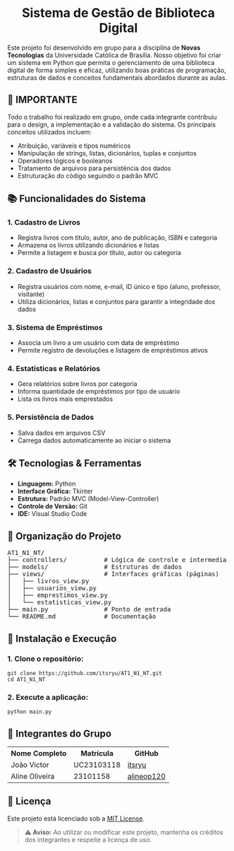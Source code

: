 <h1 align="center">Sistema de Gestão de Biblioteca Digital</h1>

<p>Este projeto foi desenvolvido em grupo para a disciplina de <strong>Novas Tecnologias</strong> da Universidade Católica de Brasília. Nosso objetivo foi criar um sistema em Python que permita o gerenciamento de uma biblioteca digital de forma simples e eficaz, utilizando boas práticas de programação, estruturas de dados e conceitos fundamentais abordados durante as aulas.</p>

<h2>📌 IMPORTANTE</h2>
<p>Todo o trabalho foi realizado em grupo, onde cada integrante contribuiu para o design, a implementação e a validação do sistema. Os principais conceitos utilizados incluem:</p>
<ul>
  <li>Atribuição, variáveis e tipos numéricos</li>
  <li>Manipulação de strings, listas, dicionários, tuplas e conjuntos</li>
  <li>Operadores lógicos e booleanos</li>
  <li>Tratamento de arquivos para persistência dos dados</li>
  <li>Estruturação do código seguindo o padrão MVC</li>
</ul>

<h2>📚 Funcionalidades do Sistema</h2>

<h3>1. Cadastro de Livros</h3>
<ul>
  <li>Registra livros com título, autor, ano de publicação, ISBN e categoria</li>
  <li>Armazena os livros utilizando dicionários e listas</li>
  <li>Permite a listagem e busca por título, autor ou categoria</li>
</ul>

<h3>2. Cadastro de Usuários</h3>
<ul>
  <li>Registra usuários com nome, e-mail, ID único e tipo (aluno, professor, visitante)</li>
  <li>Utiliza dicionários, listas e conjuntos para garantir a integridade dos dados</li>
</ul>

<h3>3. Sistema de Empréstimos</h3>
<ul>
  <li>Associa um livro a um usuário com data de empréstimo</li>
  <li>Permite registro de devoluções e listagem de empréstimos ativos</li>
</ul>

<h3>4. Estatísticas e Relatórios</h3>
<ul>
  <li>Gera relatórios sobre livros por categoria</li>
  <li>Informa quantidade de empréstimos por tipo de usuário</li>
  <li>Lista os livros mais emprestados</li>
</ul>

<h3>5. Persistência de Dados</h3>
<ul>
  <li>Salva dados em arquivos CSV</li>
  <li>Carrega dados automaticamente ao iniciar o sistema</li>
</ul>

<h2>🛠️ Tecnologias & Ferramentas</h2>
<ul>
  <li><strong>Linguagem:</strong> Python</li>
  <li><strong>Interface Gráfica:</strong> Tkinter</li>
  <li><strong>Estrutura:</strong> Padrão MVC (Model-View-Controller)</li>
  <li><strong>Controle de Versão:</strong> Git</li>
  <li><strong>IDE:</strong> Visual Studio Code</li>
</ul>

<h2>📂 Organização do Projeto</h2>
<pre>
AT1_N1_NT/
├── controllers/          # Lógica de controle e intermedia a comunicação entre models e views
├── models/               # Estruturas de dados
├── views/                # Interfaces gráficas (páginas)
│   ├── livros_view.py
│   ├── usuarios_view.py
│   ├── emprestimos_view.py
│   └── estatisticas_view.py
├── main.py               # Ponto de entrada
└── README.md             # Documentação
</pre>

<h2>🚀 Instalação e Execução</h2>

<h3>1. Clone o repositório:</h3>
<pre><code>git clone https://github.com/itsryu/AT1_N1_NT.git
cd AT1_N1_NT</code></pre>

<h3>2. Execute a aplicação:</h3>
<pre><code>python main.py</code></pre>

<h2>👥 Integrantes do Grupo</h2>
<div align="center">
    <table>
        <tr>
            <th>Nome Completo</th>
            <th>Matrícula</th>
            <th>GitHub</th>
        </tr>
        <tr>
            <td>João Victor</td>
            <td>UC23103118</td>
            <td><a href="https://github.com/itsryu">itsryu</a></td>
        </tr>
        <tr>
            <td> Aline Oliveira </td>
            <td> 23101158 </td>
            <td><a href="https://github.com/alineop120">alineop120</a></td>
        </tr>
    </table>
</div>

</details>

<h2>📜 Licença</h2>
<p>Este projeto está licenciado sob a <a href="LICENSE">MIT License</a>.</p>

<blockquote>
<p><strong>⚠️ Aviso:</strong> Ao utilizar ou modificar este projeto, mantenha os créditos dos integrantes e respeite a licença de uso.</p>
</blockquote>